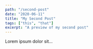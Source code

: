 ```yaml
---
path: "/second-post"
date: "2020-06-11"
title: "My Second Post"
tags: ["this", "that"]
excerpt: "A preview of my second post"
---
```


Lorem ipsum dolor sit...